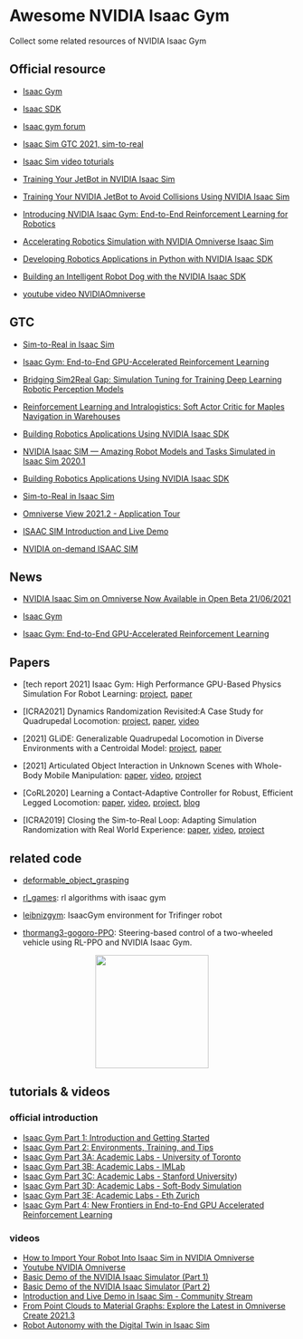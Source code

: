 # Awesome NVIDIA Isaac Gym

Collect some related resources of NVIDIA Isaac Gym

## Official resource

- [Isaac Gym](https://developer.nvidia.com/isaac-gym)

- [Isaac SDK](https://docs.nvidia.com/isaac/isaac/doc/index.html)

- [Isaac gym forum](https://forums.developer.nvidia.com/c/agx-autonomous-machines/isaac/isaac-gym/322)

- [Isaac Sim GTC 2021, sim-to-real](https://www.nvidia.com/en-us/on-demand/session/gtcspring21-s31824/)

- [Isaac Sim video toturials](https://www.youtube.com/playlist?list=PL3jK4xNnlCVf1SzxjCm7ZxDBNl9QYyV8X)

- [Training Your JetBot in NVIDIA Isaac Sim](https://developer.nvidia.com/blog/training-your-jetbot-in-isaac-sim/)

- [Training Your NVIDIA JetBot to Avoid Collisions Using NVIDIA Isaac Sim](https://developer.nvidia.com/blog/training-your-nvidia-jetbot-to-avoid-collisions-using-nvidia-isaac-sim/)

- [Introducing NVIDIA Isaac Gym: End-to-End Reinforcement Learning for Robotics](https://developer.nvidia.com/blog/introducing-isaac-gym-rl-for-robotics/)

- [Accelerating Robotics Simulation with NVIDIA Omniverse Isaac Sim](https://developer.nvidia.com/blog/accelerating-robotics-simulation-with-nvidia-omniverse-isaac-sim/)

- [Developing Robotics Applications in Python with NVIDIA Isaac SDK](https://developer.nvidia.com/blog/developing-robotics-applications-in-python-with-isaac-sdk/)

- [Building an Intelligent Robot Dog with the NVIDIA Isaac SDK](https://developer.nvidia.com/blog/building-intelligent-robot-dog-with-isaac-sdk/)

- [youtube video NVIDIAOmniverse](https://www.youtube.com/c/NVIDIAOmniverse/videos?&ab_channel=NVIDIAOmniverse)

## GTC

- [Sim-to-Real in Isaac Sim](https://www.nvidia.com/en-us/on-demand/session/gtcspring21-s31824/)

- [Isaac Gym: End-to-End GPU-Accelerated Reinforcement Learning](https://www.nvidia.com/en-us/on-demand/session/gtcspring21-s32037/)

- [Bridging Sim2Real Gap: Simulation Tuning for Training Deep Learning Robotic Perception Models](https://www.nvidia.com/en-us/on-demand/session/gtcspring21-s31649/)

- [Reinforcement Learning and Intralogistics: Soft Actor Critic for Maples Navigation in Warehouses](https://www.nvidia.com/en-us/on-demand/session/gtcspring21-e31467/)

- [Building Robotics Applications Using NVIDIA Isaac SDK](https://www.nvidia.com/en-us/on-demand/session/gtcfall20-a21856/)

- [NVIDIA Isaac SIM — Amazing Robot Models and Tasks Simulated in Isaac Sim 2020.1](https://www.nvidia.com/en-us/on-demand/session/gtcsj20-d2s43/)

- [Building Robotics Applications Using NVIDIA Isaac SDK](https://www.nvidia.com/en-us/on-demand/session/gtcfall20-a21856/)

- [Sim-to-Real in Isaac Sim](https://www.nvidia.com/en-us/on-demand/session/gtcspring21-s31824/)

- [Omniverse View 2021.2 - Application Tour](https://www.nvidia.com/en-us/on-demand/session/omniverse2020-om1315/)

- [ISAAC SIM Introduction and Live Demo](https://www.nvidia.com/en-us/on-demand/session/omniverse2020-om1314/)

- [NVIDIA on-demand ISAAC SIM](https://www.nvidia.com/en-us/on-demand/search/?facet.mimetype[]=event%20session&layout=list&page=1&q=isaac%20sim&sort=relevance)

## News

- [NVIDIA Isaac Sim on Omniverse Now Available in Open Beta 21/06/2021](https://developer.nvidia.com/blog/nvidia-isaac-sim-on-omniverse-now-available-in-open-beta/)

- [Isaac Gym](https://www.nvidia.com/en-us/on-demand/session/gtcsiliconvalley2019-s9918/)

- [Isaac Gym: End-to-End GPU-Accelerated Reinforcement Learning](https://www.nvidia.com/en-us/on-demand/session/gtcspring21-s32037/)

## Papers

- [tech report 2021] Isaac Gym: High Performance GPU-Based Physics Simulation For Robot Learning: [project](https://sites.google.com/view/isaacgym-nvidia), [paper](https://arxiv.org/abs/2108.10470)
  
- [ICRA2021] Dynamics Randomization Revisited:A Case Study for Quadrupedal Locomotion: [project](https://www.pair.toronto.edu/understanding-dr/), [paper](https://arxiv.org/abs/2011.02404), [video](https://youtu.be/ckdHWWpfSpk)

- [2021] GLiDE: Generalizable Quadrupedal Locomotion in Diverse Environments with a Centroidal Model: [project](https://www.pair.toronto.edu/glide-quadruped/), [paper](https://arxiv.org/abs/2104.09771)

- [2021] Articulated Object Interaction in Unknown Scenes with Whole-Body Mobile Manipulation: [paper](http://arxiv.org/abs/2103.10534), [video](https://youtu.be/Mwer50_fdCU), [project](https://www.pair.toronto.edu/articulated-mm/)

- [CoRL2020] Learning a Contact-Adaptive Controller for Robust, Efficient Legged Locomotion: [paper](https://arxiv.org/abs/2009.10019), [video](https://youtu.be/JJOmFZKpYTo), [project](https://sites.google.com/view/learn-contact-controller/home), [blog](https://developer.nvidia.com/blog/contact-adaptive-controller-locomotion/)

- [ICRA2019] Closing the Sim-to-Real Loop: Adapting Simulation Randomization with Real World Experience: [paper](https://arxiv.org/abs/1810.05687), [video](https://youtu.be/nilcJY5Kdt8), [project](https://sites.google.com/view/simopt)

## related code

- [deformable_object_grasping](https://github.com/NVlabs/deformable_object_grasping)

- [rl_games](https://github.com/Denys88/rl_games): rl algorithms with isaac gym

- [leibnizgym](https://github.com/pairlab/leibnizgym): IsaacGym environment for Trifinger robot

- [thormang3-gogoro-PPO](https://github.com/guichristmann/thormang3-gogoro-PPO): Steering-based control of a two-wheeled vehicle using RL-PPO and NVIDIA Isaac Gym.

<p align="center">
    <img src="resources/joystick.gif" width="200"/>
</p>

## tutorials & videos

### official introduction
- [Isaac Gym Part 1: Introduction and Getting Started](https://youtu.be/nleDq-oJjGk)
- [Isaac Gym Part 2: Environments, Training, and Tips](https://youtu.be/1RSugmJ4_gs)
- [Isaac Gym Part 3A: Academic Labs - University of Toronto](https://youtu.be/nXM5_mwUFOI)
- [Isaac Gym Part 3B: Academic Labs - IMLab](https://youtu.be/VrTVUpDM7K8)
- [Isaac Gym Part 3C: Academic Labs - Stanford University](https://youtu.be/RhjRrUK2abs))
- [Isaac Gym Part 3D: Academic Labs - Soft-Body Simulation](https://youtu.be/i4fGVc6lImo)
- [Isaac Gym Part 3E: Academic Labs - Eth Zurich](https://youtu.be/Afi17BnSuBM)
- [Isaac Gym Part 4: New Frontiers in End-to-End GPU Accelerated Reinforcement Learning](https://youtu.be/WhaybakLTXE)

### videos
- [How to Import Your Robot Into Isaac Sim in NVIDIA Omniverse](https://youtu.be/pxPFr58gHmQ?list=PL3jK4xNnlCVf1SzxjCm7ZxDBNl9QYyV8X)
- [Youtube NVIDIA Omniverse](https://www.youtube.com/channel/UCSKUoczbGAcMld7HjpCR8OA)
- [Basic Demo of the NVIDIA Isaac Simulator (Part 1)](https://www.youtube.com/watch?v=b12M_kCW82o)
- [Basic Demo of the NVIDIA Isaac Simulator (Part 2)](https://youtu.be/XcvMCs9NJfM)
- [Introduction and Live Demo in Isaac Sim - Community Stream](https://youtu.be/vpHR0qiH-GY)
- [From Point Clouds to Material Graphs: Explore the Latest in Omniverse Create 2021.3](https://youtu.be/t9nVWhnOgbE)
- [Robot Autonomy with the Digital Twin in Isaac Sim](https://youtu.be/vOEdzxR-_Iw)
